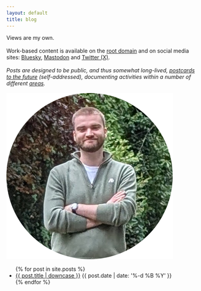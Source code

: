 ```yaml
---
layout: default
title: blog
---
```

Views are my own.
<br>
<br>
Work-based content is available on the [root domain](https://martinchapman.co.uk) and on social media sites:
[Bluesky](https://bsky.app/profile/martinchapman.bsky.social), [Mastodon](https://mastodon.social/@martinchapman) and
[Twitter (X)](https://x.com/martin_chap_man).
<br>
<br>
_Posts are designed to be public, and thus somewhat long-lived, [postcards to the
future](https://vukutu.com/blog/2010/07/postcards-to-the-future/') (self-addressed), documenting activities within a
number of different [areas](/tags)._
<br>
<br>
<img class='thumbnail' src='/assets/images/about.png' alt='martin chapman'>

<div class='image'>
  <ul class='list-group list-group-light'>
    {% for post in site.posts %}
      <li class='list-group-item d-flex justify-content-between align-items-center'>
        <a href='{{ post.url }}'>{{ post.title | downcase }}</a>
        <span class='badge badge-secondary rounded-pill'>{{ post.date | date: '%-d %B %Y' }}</span>
      </li>
    {% endfor %}
  </ul>
</div>
